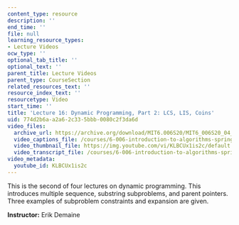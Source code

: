 ```yaml
---
content_type: resource
description: ''
end_time: ''
file: null
learning_resource_types:
- Lecture Videos
ocw_type: ''
optional_tab_title: ''
optional_text: ''
parent_title: Lecture Videos
parent_type: CourseSection
related_resources_text: ''
resource_index_text: ''
resourcetype: Video
start_time: ''
title: 'Lecture 16: Dynamic Programming, Part 2: LCS, LIS, Coins'
uid: 774d2b6a-a2a6-2c33-5bbb-0080c2f3da6d
video_files:
  archive_url: https://archive.org/download/MIT6.006S20/MIT6_006S20_04_16_Lecture_16_300k.mp4
  video_captions_file: /courses/6-006-introduction-to-algorithms-spring-2020/14b78f44e1a3588f9f7b1a5836e0fb9c_KLBCUx1is2c.vtt
  video_thumbnail_file: https://img.youtube.com/vi/KLBCUx1is2c/default.jpg
  video_transcript_file: /courses/6-006-introduction-to-algorithms-spring-2020/1272de68b70b356339730b7290e8e1c4_KLBCUx1is2c.pdf
video_metadata:
  youtube_id: KLBCUx1is2c
---
```


This is the second of four lectures on dynamic programming. This introduces multiple sequence, substring subproblems, and parent pointers. Three examples of subproblem constraints and expansion are given.

**Instructor:** Erik Demaine



